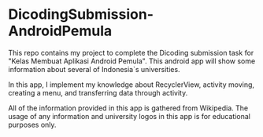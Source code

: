 # DicodingSubmission-AndroidPemula
This repo contains my project to complete the Dicoding submission task for "Kelas Membuat Aplikasi Android Pemula". This android app will show some information about several of Indonesia`s universities.

In this app, I implement my knowledge about RecyclerView, activity moving, creating a menu, and transferring data through activity.

All of the information provided in this app is gathered from Wikipedia. The usage of any information and university logos in this app is for educational purposes only.

